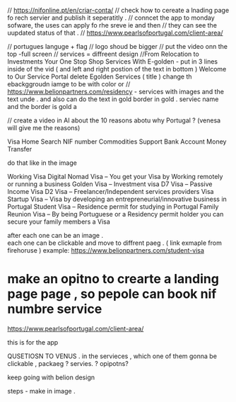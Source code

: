 // https://nifonline.pt/en/criar-conta/
// check how to cereate a lnading page fo rech servier and publish it seperatitly .
// conncet the app to monday sofware, the uses can apply fo rhe sreve ie and then
// they can see the uupdated status of that .
// https://www.pearlsofportugal.com/client-area/

// portugues languge + flag
// logo shoud be bigger
// put the video onn the top -full screen
// services = diffreent design
//From Relocation to Investments Your One Stop Shop Services With E-golden - put in 3 lines inside of the vid ( and left and right postion of the text in bottom )
Welcome to Our Service Portal delete
Egolden Services ( title )
change th ebackggroudn iamge to be with color or
// https://www.belionpartners.com/residency - services with images and the text unde .
and also can do the text in gold border in gold .
serviec name and the border is gold a

// create a video in AI about the 10 reasons abotu why Portugal ? (venesa will give me the reasons)

Visa
Home Search
NIF number
Commodities Support
Bank Account
Money Transfer

do that like in the image

Working Visa
Digital Nomad Visa – You get your Visa by Working remotely or running a business
Golden Visa – Investment visa
D7 Visa – Passive Income Visa
D2 Visa – Freelancer/Independent services providers Visa
Startup Visa – Visa by developing an entrepreneurial/innovative business in Portugal
Student Visa – Residence permit for studying in Portugal
Family Reunion Visa – By being Portuguese or a Residency permit holder you can secure your family members a Visa

after each one can be an image .  
each one can be clickable and move to diffrent paeg . ( link exmaple from firehoruse )
example: https://www.belionpartners.com/student-visa

# make an opitno to crearte a landing page page , so pepole can book nif numbre service

https://www.pearlsofportugal.com/client-area/

this is for the app



<!-- this is the best good one , bceause need to know if there will be seperation of the ser -->
QUSETIOSN TO VENUS .
in the servieces , which one of them gonna be clickable ,
packaeg ? servies. ? opipotns?



keep going with belion design


steps - make in image . 

